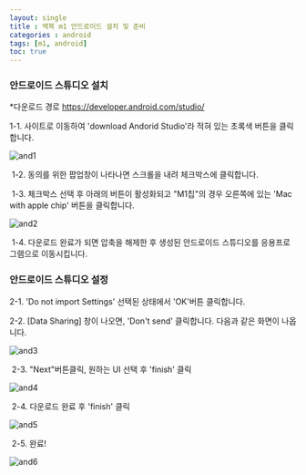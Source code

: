 ```yaml
---
layout: single
title : 맥북 m1 안드로이드 설치 및 준비
categories : android
tags: [m1, android]
toc: true
---
```


### 안드로이드 스튜디오 설치

   *다운로드 경로 <https://developer.android.com/studio/>

  1-1. 사이트로 이동하여 'download Andorid Studio'라 적혀 있는 초록색 버튼을 클릭합니다.

​![and1](../../images/2021-11-30-test/and1.png)

​	1-2. 동의를 위한 팝업창이 나타나면 스크롤을 내려 체크박스에 클릭합니다.

​	1-3.  체크박스 선택 후 아래의 버튼이 활성화되고 "M1칩"의 경우 오른쪽에 있는 'Mac with apple chip' 버튼을 클릭합니다.

![and2](../../images/2021-11-30-test/and2.png)

​	1-4. 다운로드 완료가 되면 압축을 해제한 후 생성된 안드로이드 스튜디오를 응용프로그램으로 이동시킵니다. 



### 안드로이드 스튜디오 설정

  2-1. 'Do not import Settings' 선택된 상태에서 'OK'버튼 클릭합니다.

  2-2. [Data Sharing] 창이 나오면, 'Don't send' 클릭합니다. 다음과 같은 화면이 나옵니다.

![and3](../../images/2021-11-30-test/and3.png)      	

​	2-3. "Next"버튼클릭, 원하는 UI 선택 후 'finish' 클릭 

![and4](../../images/2021-11-30-test/and4.png)	

​	2-4. 다운로드 완료 후 'finish' 클릭

![and5](../../images/2021-11-30-test/and5.png)

​	2-5. 완료!

![and6](../../images/2021-11-30-test/and6.png)